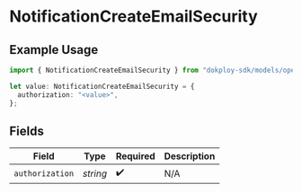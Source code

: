 # NotificationCreateEmailSecurity

## Example Usage

```typescript
import { NotificationCreateEmailSecurity } from "dokploy-sdk/models/operations";

let value: NotificationCreateEmailSecurity = {
  authorization: "<value>",
};
```

## Fields

| Field              | Type               | Required           | Description        |
| ------------------ | ------------------ | ------------------ | ------------------ |
| `authorization`    | *string*           | :heavy_check_mark: | N/A                |